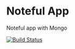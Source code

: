 Noteful App
============================

Noteful app with Mongo

[![Build Status](https://travis-ci.org/thinkful-ei22/dan-noteful-v3.svg?branch=master)](https://travis-ci.org/thinkful-ei22/dan-noteful-v3)

